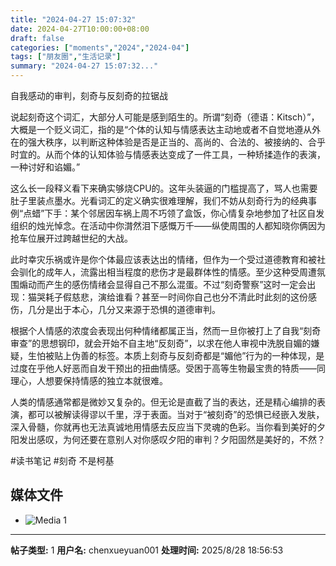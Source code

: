 ```yaml
---
title: "2024-04-27 15:07:32"
date: 2024-04-27T10:00:00+08:00
draft: false
categories: ["moments","2024","2024-04"]
tags: ["朋友圈","生活记录"]
summary: "2024-04-27 15:07:32..."
---
```


自我感动的审判，刻奇与反刻奇的拉锯战

说起刻奇这个词汇，大部分人可能是感到陌生的。所谓“刻奇（德语：Kitsch）”，大概是一个贬义词汇，指的是“个体的认知与情感表达主动地或者不自觉地遵从外在的强大秩序，以判断这种体验是否是正当的、高尚的、合法的、被接纳的、合乎时宜的。从而个体的认知体验与情感表达变成了一件工具，一种矫揉造作的表演，一种讨好和谄媚。”

这么长一段释义看下来确实够烧CPU的。这年头装逼的门槛提高了，骂人也需要肚子里装点墨水。光看词汇的定义确实很难理解，我们不妨从刻奇行为的经典事例“点蜡”下手：某个邻居因车祸上周不巧领了盒饭，你心情复杂地参加了社区自发组织的烛光悼念。在活动中你潸然泪下感慨万千——纵使周围的人都知晓你俩因为抢车位展开过跨越世纪的大战。

此时幸灾乐祸或许是你个体最应该表达出的情绪，但作为一个受过道德教育和被社会驯化的成年人，流露出相当程度的悲伤才是最群体性的情感。至少这种受周遭氛围煽动而产生的感伤情绪会显得自己不那么混蛋。不过“刻奇警察”这时一定会出现：猫哭耗子假慈悲，演给谁看？甚至一时间你自己也分不清此时此刻的这份感伤，几分是出于本心，几分又来源于恐惧的道德审判。

根据个人情感的浓度会表现出何种情绪都属正当，然而一旦你被打上了自我“刻奇审查”的思想钢印，就会开始不自主地“反刻奇”，以求在他人审视中洗脱自媚的嫌疑，生怕被贴上伪善的标签。本质上刻奇与反刻奇都是“媚他”行为的一种体现，是过度在乎他人好恶而自发干预出的扭曲情感。受困于高等生物最宝贵的特质——同理心，人想要保持情感的独立本就很难。

人类的情感通常都是微妙又复杂的。但无论是直截了当的表达，还是精心编排的表演，都可以被解读得谬以千里，浮于表面。当对于“被刻奇”的恐惧已经嵌入发肤，深入骨髓，你就再也无法真诚地用情感去反应当下灵魂的色彩。当你看到美好的夕阳发出感叹，为何还要在意别人对你感叹夕阳的审判？夕阳固然是美好的，不然？

#读书笔记
​#刻奇 不是柯基

## 媒体文件

- ![Media 1](/Moments/photos/2024-04-27/202404271507320.jpg)

---

**帖子类型:** 1
**用户名:** chenxueyuan001
**处理时间:** 2025/8/28 18:56:53